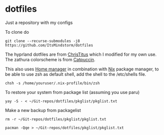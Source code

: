 # dotfiles
Just a repository with my configs

To clone do 
```
git clone --recurse-submodules -j8 https://github.com/ItsMindstorm/dotfiles
```

The hyprland dotfiles are from [ChrisTitus](https://github.com/ChrisTitusTech/hyprland-titus) which I modified for my own use.
The zathura colorscheme is from [Catpuccin](https://github.com/catppuccin/zathura).

This also uses [Home manager](https://github.com/nix-community/home-manager#installation) in combination with [Nix](https://nixos.org/download.html) package manager, to be able to use zsh as default shell, add the shell to the /etc/shells file.

``` 
chsh -s /home/youruser/.nix-profile/bin/zsh
```

To restore your system from package list (assuming you use paru)
```
yay -S - < ~/Git-repos/dotfiles/pkglist/pkglist.txt
```

Make a new backup from packagelist

```
rm -r ~/Git-repos/dotfiles/pkglist/pkglist.txt
```

```
pacman -Qqe > ~/Git-repos/dotfiles/pkglist/pkglist.txt
```
